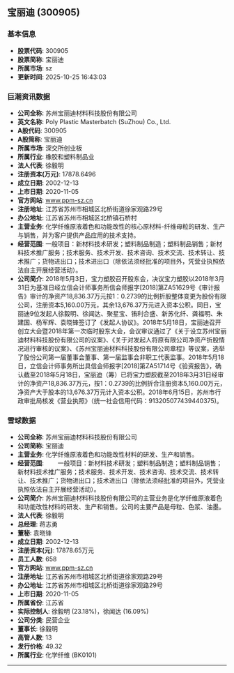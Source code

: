 ## 宝丽迪 (300905)

### 基本信息

- **股票代码**: 300905
- **股票简称**: 宝丽迪
- **所属市场**: sz
- **更新时间**: 2025-10-25 16:43:03

### 巨潮资讯数据

- **公司全称**: 苏州宝丽迪材料科技股份有限公司
- **英文名称**: Poly Plastic Masterbatch (SuZhou) Co., Ltd.
- **A股代码**: 300905
- **A股简称**: 宝丽迪
- **所属市场**: 深交所创业板
- **所属行业**: 橡胶和塑料制品业
- **法人代表**: 徐毅明
- **注册资本(万元)**: 17878.6496
- **成立日期**: 2002-12-13
- **上市日期**: 2020-11-05
- **官方网站**: www.ppm-sz.cn
- **注册地址**: 江苏省苏州市相城区北桥街道徐家观路29号
- **办公地址**: 江苏省苏州市相城区北桥镇石桥村
- **主营业务**: 化学纤维原液着色和功能改性的核心原材料-纤维母粒的研发、生产与销售，并为客户提供产品应用的技术支持。
- **经营范围**: 一般项目：新材料技术研发；塑料制品制造；塑料制品销售；新材料技术推广服务；技术服务、技术开发、技术咨询、技术交流、技术转让、技术推广；货物进出口；技术进出口（除依法须经批准的项目外，凭营业执照依法自主开展经营活动）。
- **公司简介**: 2018年5月3日，宝力塑胶召开股东会，决议宝力塑胶以2018年3月31日为基准日经立信会计师事务所信会师报字[2018]第ZA51629号《审计报告》审计的净资产18,836.37万元按1：0.2739的比例折股整体变更为股份有限公司，注册资本5,160.00万元，其余13,676.37万元进入资本公积。同日，宝丽迪9位发起人徐毅明、徐闻达、聚星宝、铕利合盛、新苏化纤、龚福明、朱建国、杨军辉、袁晓锋签订了《发起人协议》。2018年5月18日，宝丽迪召开创立大会暨2018年第一次临时股东大会，会议审议通过了《关于设立苏州宝丽迪材料科技股份有限公司的议案》、《关于对发起人将原有限公司净资产折股情况进行审核的议案》、《苏州宝丽迪材料科技股份有限公司章程》等议案，选举了股份公司第一届董事会董事、第一届监事会非职工代表监事。2018年5月18日，立信会计师事务所出具信会师报字[2018]第ZA51714号《验资报告》，确认截至2018年5月18日，宝丽迪（筹）已将宝力塑胶截至2018年3月31日经审计的净资产18,836.37万元，按1：0.2739的比例折合注册资本5,160.00万元，净资产大于股本的13,676.37万元计入资本公积。2018年6月15日，苏州市行政审批局核发《营业执照》（统一社会信用代码：913205077439440375)。

### 雪球数据

- **公司全称**: 苏州宝丽迪材料科技股份有限公司
- **公司简称**: 宝丽迪
- **主营业务**: 化学纤维原液着色和功能改性材料的研发、生产和销售。
- **经营范围**: 　　一般项目：新材料技术研发；塑料制品制造；塑料制品销售；新材料技术推广服务；技术服务、技术开发、技术咨询、技术交流、技术转让、技术推广；货物进出口；技术进出口（除依法须经批准的项目外，凭营业执照依法自主开展经营活动）。
- **公司简介**: 苏州宝丽迪材料科技股份有限公司的主营业务是化学纤维原液着色和功能改性材料的研发、生产和销售。公司的主要产品是母粒、色浆、油墨。
- **法人代表**: 徐毅明
- **总经理**: 蒋志勇
- **董秘**: 袁晓锋
- **成立日期**: 2002-12-13
- **注册资本(元)**: 17878.65万元
- **员工人数**: 658
- **官方网站**: www.ppm-sz.cn
- **注册地址**: 江苏省苏州市相城区北桥街道徐家观路29号
- **办公地址**: 江苏省苏州市相城区北桥街道徐家观路29号
- **上市日期**: 2020-11-05
- **所属省份**: 江苏省
- **实际控制人**: 徐毅明 (23.18%)，徐闻达 (16.09%)
- **公司分类**: 民营企业
- **董事长**: 徐毅明
- **高管人数**: 13
- **发行价格**: 49.32
- **所属行业**: 化学纤维 (BK0101)

---